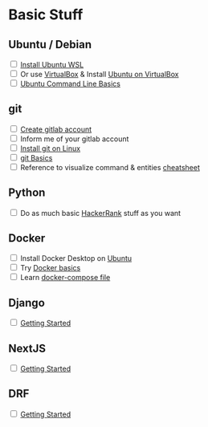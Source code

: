 # Basic Stuff

## Ubuntu / Debian
<input type="checkbox" /> [Install Ubuntu WSL](https://ubuntu.com/wsl)
<br/><input type="checkbox" /> Or use [VirtualBox](https://www.virtualbox.org) & 
Install [Ubuntu on VirtualBox](https://ubuntu.com/tutorials/how-to-run-ubuntu-desktop-on-a-virtual-machine-using-virtualbox#1-overview)
<br/><input type="checkbox" /> [Ubuntu Command Line Basics](https://ubuntu.com/tutorials/command-line-for-beginners#1-overview)

## git
<input type="checkbox" /> [Create gitlab account](https://about.gitlab.com/get-started/)
<br/><input type="checkbox" /> Inform me of your gitlab account
<br/><input type="checkbox" /> [Install git on Linux](https://www.atlassian.com/git/tutorials/install-git#linux)
<br/><input type="checkbox" /> [git Basics](https://ndpsoftware.com/git-cheatsheet.html#loc=index)
<br/><input type="checkbox" /> Reference to visualize command & entities [cheatsheet](https://ndpsoftware.com/git-cheatsheet.html#loc=index)

## Python
<input type="checkbox" /> Do as much basic [HackerRank](https://www.hackerrank.com/domains/python) stuff as you want

## Docker
<input type="checkbox" /> Install Docker Desktop on [Ubuntu](https://docs.docker.com/desktop/install/ubuntu/)
<br/><input type="checkbox" /> Try [Docker basics](https://docker-curriculum.com/)
<br/><input type="checkbox" /> Learn [docker-compose file](https://docs.docker.com/compose/compose-file/)

## Django
<input type="checkbox" /> [Getting Started](https://www.djangoproject.com/start/)

## NextJS
<input type="checkbox" /> [Getting Started](https://nextjs.org/docs/getting-started/installation)

## DRF
<input type="checkbox" /> [Getting Started](https://www.django-rest-framework.org/tutorial/quickstart/)
